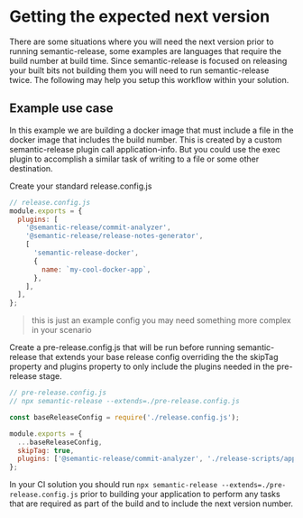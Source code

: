 # Getting the expected next version

There are some situations where you will need the next version prior to running semantic-release, some examples are languages that require the build number at build time. Since semantic-release is focused on releasing your built bits not building them you will need to run semantic-release twice. The following may help you setup this workflow within your solution.

## Example use case
In this example we are building a docker image that must include a file in the docker image that includes the build number. This is created by a custom semantic-release plugin call application-info. But you could use the exec plugin to accomplish a similar task of writing to a file or some other destination.

Create your standard release.config.js

```JavaScript
// release.config.js
module.exports = {
  plugins: [
    '@semantic-release/commit-analyzer',
    '@semantic-release/release-notes-generator',
    [
      'semantic-release-docker',
      {
        name: `my-cool-docker-app`,
      },
    ],
  ],
};
```
> this is just an example config you may need something more complex in your scenario

Create a pre-release.config.js that will be run before running semantic-release that extends your base release config overriding the the skipTag property and plugins property to only include the plugins needed in the pre-release stage. 

```JavaScript
// pre-release.config.js
// npx semantic-release --extends=./pre-release.config.js

const baseReleaseConfig = require('./release.config.js');

module.exports = {
  ...baseReleaseConfig,
  skipTag: true,
  plugins: ['@semantic-release/commit-analyzer', './release-scripts/application-info'],
};
```
In your CI solution you should run `npx semantic-release --extends=./pre-release.config.js` prior to building your application to perform any tasks that are required as part of the build and to include the next version number.
